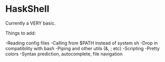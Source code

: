 # HaskShell

Currently a VERY basic.

Things to add:

-Reading config files
-Calling from $PATH instead of system sh
-Drop in compatibility with bash
-Piping and other utils (&, ; etc)
-Scripting
-Pretty colors
-Syntax prediction, autocomplete, file navigation
